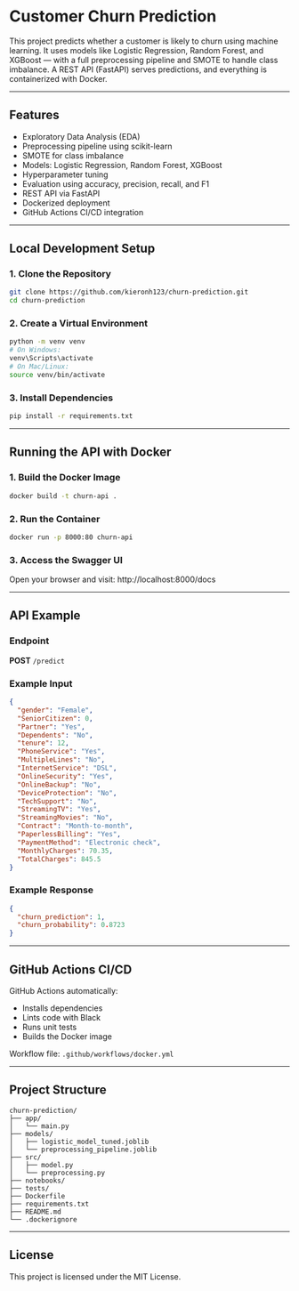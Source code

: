 # Customer Churn Prediction

This project predicts whether a customer is likely to churn using machine learning. It uses models like Logistic Regression, Random Forest, and XGBoost — with a full preprocessing pipeline and SMOTE to handle class imbalance. A REST API (FastAPI) serves predictions, and everything is containerized with Docker.

---

## Features

- Exploratory Data Analysis (EDA)
- Preprocessing pipeline using scikit-learn
- SMOTE for class imbalance
- Models: Logistic Regression, Random Forest, XGBoost
- Hyperparameter tuning
- Evaluation using accuracy, precision, recall, and F1
- REST API via FastAPI
- Dockerized deployment
- GitHub Actions CI/CD integration

---

## Local Development Setup

### 1. Clone the Repository

```bash
git clone https://github.com/kieronh123/churn-prediction.git
cd churn-prediction
```

### 2. Create a Virtual Environment

```bash
python -m venv venv
# On Windows:
venv\Scripts\activate
# On Mac/Linux:
source venv/bin/activate
```

### 3. Install Dependencies

```bash
pip install -r requirements.txt
```

---

## Running the API with Docker

### 1. Build the Docker Image

```bash
docker build -t churn-api .
```

### 2. Run the Container

```bash
docker run -p 8000:80 churn-api
```

### 3. Access the Swagger UI

Open your browser and visit: http://localhost:8000/docs

---

## API Example

### Endpoint

**POST** `/predict`

### Example Input

```json
{
  "gender": "Female",
  "SeniorCitizen": 0,
  "Partner": "Yes",
  "Dependents": "No",
  "tenure": 12,
  "PhoneService": "Yes",
  "MultipleLines": "No",
  "InternetService": "DSL",
  "OnlineSecurity": "Yes",
  "OnlineBackup": "No",
  "DeviceProtection": "No",
  "TechSupport": "No",
  "StreamingTV": "Yes",
  "StreamingMovies": "No",
  "Contract": "Month-to-month",
  "PaperlessBilling": "Yes",
  "PaymentMethod": "Electronic check",
  "MonthlyCharges": 70.35,
  "TotalCharges": 845.5
}
```

### Example Response

```json
{
  "churn_prediction": 1,
  "churn_probability": 0.8723
}
```

---

## GitHub Actions CI/CD

GitHub Actions automatically:

- Installs dependencies
- Lints code with Black
- Runs unit tests
- Builds the Docker image

Workflow file: `.github/workflows/docker.yml`

---

## Project Structure

```
churn-prediction/
├── app/
│   └── main.py
├── models/
│   ├── logistic_model_tuned.joblib
│   └── preprocessing_pipeline.joblib
├── src/
│   ├── model.py
│   └── preprocessing.py
├── notebooks/
├── tests/
├── Dockerfile
├── requirements.txt
├── README.md
└── .dockerignore
```

---

## License

This project is licensed under the MIT License.